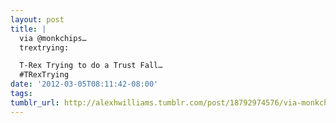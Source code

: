 ```yaml
---
layout: post
title: |
  via @monkchips…
  trextrying:

  T-Rex Trying to do a Trust Fall…
  #TRexTrying
date: '2012-03-05T08:11:42-08:00'
tags: 
tumblr_url: http://alexhwilliams.tumblr.com/post/18792974576/via-monkchips-trextrying-t-rex-trying-to-do
---
```

<a href=""></a>
